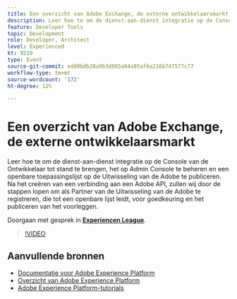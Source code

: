 ```yaml
---
title: Een overzicht van Adobe Exchange, de externe ontwikkelaarsmarkt
description: Leer hoe te om de dienst-aan-dienst integratie op de Console van de Ontwikkelaar tot stand te brengen, het op Admin Console te beheren en een openbare toepassingslijst op de Uitwisseling van de Adobe te publiceren. Na het creëren van een verbinding aan een Adobe API, zullen wij door de stappen lopen om als Partner van de Uitwisseling van de Adobe te registreren, die tot een openbare lijst leidt, voor goedkeuring en het publiceren van het voorleggen.
feature: Developer Tools
topic: Development
role: Developer, Architect
level: Experienced
kt: 9220
type: Event
source-git-commit: edd0bdb28a9b3d065a64a95af6a216b747577c77
workflow-type: tm+mt
source-wordcount: '172'
ht-degree: 12%

---
```


# Een overzicht van Adobe Exchange, de externe ontwikkelaarsmarkt

Leer hoe te om de dienst-aan-dienst integratie op de Console van de Ontwikkelaar tot stand te brengen, het op Admin Console te beheren en een openbare toepassingslijst op de Uitwisseling van de Adobe te publiceren. Na het creëren van een verbinding aan een Adobe API, zullen wij door de stappen lopen om als Partner van de Uitwisseling van de Adobe te registreren, die tot een openbare lijst leidt, voor goedkeuring en het publiceren van het voorleggen.

Doorgaan met gesprek in **[Experiencen League](https://adobe.ly/3ooiltm)**.

>[!VIDEO](https://video.tv.adobe.com/v/337841/?quality=12&learn=on&hidetitle=true)

## Aanvullende bronnen

- [Documentatie voor Adobe Experience Platform](https://experienceleague.adobe.com/docs/experience-platform.html)
- [Overzicht van Adobe Experience Platform](https://experienceleague.adobe.com/docs/experience-platform/landing/home.html)
- [Adobe Experience Platform-tutorials](https://experienceleague.adobe.com/docs/platform-learn/tutorials/overview.html?lang=nl)
